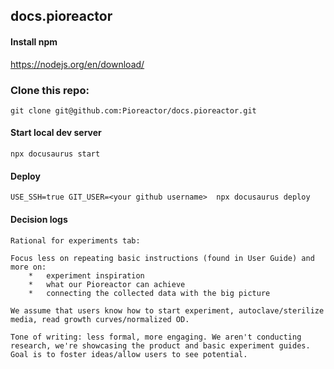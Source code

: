## docs.pioreactor

#### Install npm

https://nodejs.org/en/download/

### Clone this repo:

```
git clone git@github.com:Pioreactor/docs.pioreactor.git
```

#### Start local dev server

```
npx docusaurus start
```


#### Deploy
```
USE_SSH=true GIT_USER=<your github username>  npx docusaurus deploy
```

#### Decision logs
```
Rational for experiments tab: 

Focus less on repeating basic instructions (found in User Guide) and more on:
	*	experiment inspiration
	*	what our Pioreactor can achieve
	*	connecting the collected data with the big picture 

We assume that users know how to start experiment, autoclave/sterilize media, read growth curves/normalized OD. 

Tone of writing: less formal, more engaging. We aren't conducting research, we're showcasing the product and basic experiment guides. Goal is to foster ideas/allow users to see potential. 
```
